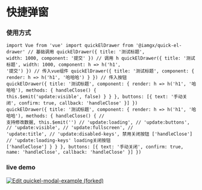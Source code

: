 # 快捷弹窗

### 使用方式

```vue
import Vue from 'vue' import quickElDrawer from '@iamgx/quick-el-drawer' // 基础调用 quickElDrawer({ title: '测试标题',
width: 1000, component: '提交' }) // 调用 h quickElDrawer({ title: '测试标题', width: 1000, component: h => h('h1',
'提交') }) // 传入vue组件 quickElDrawer({ title: '测试标题', component: { render: h => h('h1', '哈哈哈') } }) // 传入按钮
quickElDrawer({ title: '测试标题', component: { render: h => h('h1', '哈哈哈'), methods: { handleClose() {
this.$emit('update:visible', false) } } }, buttons: [{ text: '手动关闭', confirm: true, callback: 'handleClose' }] })
quickElDrawer({ title: '测试标题', component: { render: h => h('h1', '哈哈哈'), methods: { handleClose() { //
支持修改数据, this.$emit('') // 'update:loading', // 'update:buttons', // 'update:visible', // 'update:fullscreen', //
'update:title', // 'update:disabled-keys', 禁用关闭按钮 ['handleClose'] // 'update:loading-keys' loading关闭按钮
['handleClose'] } } }, buttons: [{ text: '手动关闭', confirm: true, name: 'handleClose', callback: 'handleClose' }] })
```

### live demo

[![Edit quickel-modal-example (forked)](https://codesandbox.io/static/img/play-codesandbox.svg)](https://codesandbox.io/s/quickel-modal-example-forked-59h7kp?fontsize=14&hidenavigation=1&theme=dark)
